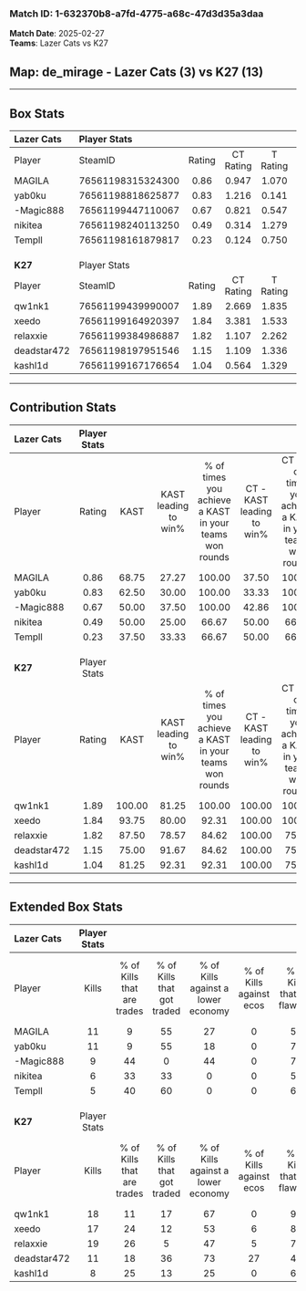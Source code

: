 ### Match ID: 1-632370b8-a7fd-4775-a68c-47d3d35a3daa  
**Match Date**: 2025-02-27  
**Teams**: Lazer Cats vs K27  

## **Map**: de_mirage - Lazer Cats (3) vs K27 (13)  
---  

## Box Stats  

| **Lazer Cats** | Player Stats      |        |           |          |        |       |       |         |        |      |     |
| :- | :- | :-: | :-: | :-: | :-: | :-: | :-: | :-: | :-: | :-: | :-: |
| Player         | SteamID           | Rating | CT Rating | T Rating |  KAST  |  ADR  | Kills | Assists | Deaths | K/D  | HS% |
| MAGILA         | 76561198315324300 |  0.86  |   0.947   |  1.070   | 68.75  | 62.6  |  11   |    0    |   15   | 0.73 | 36  |
| yab0ku         | 76561198818625877 |  0.83  |   1.216   |  0.141   | 62.50  | 63.2  |  11   |    2    |   15   | 0.73 | 90  |
| -Magic888      | 76561199447110067 |  0.67  |   0.821   |  0.547   | 50.00  | 56.3  |   9   |    1    |   13   | 0.69 | 44  |
| nikitea        | 76561198240113250 |  0.49  |   0.314   |  1.279   | 50.00  | 66.4  |   6   |    4    |   15   | 0.40 | 33  |
| Templl         | 76561198161879817 |  0.23  |   0.124   |  0.750   | 37.50  | 35.9  |   5   |    1    |   15   | 0.33 | 80  |
|                |                   |        |           |          |        |       |       |         |        |      |     |
|                |                   |        |           |          |        |       |       |         |        |      |     |
|                |                   |        |           |          |        |       |       |         |        |      |     |
| **K27**        | Player Stats      |        |           |          |        |       |       |         |        |      |     |
| Player         | SteamID           | Rating | CT Rating | T Rating |  KAST  |  ADR  | Kills | Assists | Deaths | K/D  | HS% |
| qw1nk1         | 76561199439990007 |  1.89  |   2.669   |  1.835   | 100.00 | 104.6 |  18   |    4    |   7    | 2.57 | 50  |
| xeedo          | 76561199164920397 |  1.84  |   3.381   |  1.533   | 93.75  | 112.8 |  17   |    8    |   7    | 2.43 | 52  |
| relaxxie       | 76561199384986887 |  1.82  |   1.107   |  2.262   | 87.50  | 100.8 |  19   |    6    |   8    | 2.38 | 47  |
| deadstar472    | 76561198197951546 |  1.15  |   1.109   |  1.336   | 75.00  | 90.4  |  11   |   10    |   12   | 0.92 | 36  |
| kashl1d        | 76561199167176654 |  1.04  |   0.564   |  1.329   | 81.25  | 54.8  |   8   |    7    |   8    | 1.00 | 37  |
---  

## Contribution Stats  

| **Lazer Cats** | Player Stats |        |                      |                                                        |                           |                                                             |                          |                                                            |
| :- | :-: | :-: | :-: | :-: | :-: | :-: | :-: | :-: |
| Player         |    Rating    |  KAST  | KAST leading to win% | % of times you achieve a KAST in your teams won rounds | CT - KAST leading to win% | CT - % of times you achieve a KAST in your teams won rounds | T - KAST leading to win% | T - % of times you achieve a KAST in your teams won rounds |
| MAGILA         |     0.86     | 68.75  |        27.27         |                         100.00                         |           37.50           |                           100.00                            |           0.00           |                            0.00                            |
| yab0ku         |     0.83     | 62.50  |        30.00         |                         100.00                         |           33.33           |                           100.00                            |           0.00           |                            0.00                            |
| -Magic888      |     0.67     | 50.00  |        37.50         |                         100.00                         |           42.86           |                           100.00                            |           0.00           |                            0.00                            |
| nikitea        |     0.49     | 50.00  |        25.00         |                         66.67                          |           50.00           |                            66.67                            |           0.00           |                            0.00                            |
| Templl         |     0.23     | 37.50  |        33.33         |                         66.67                          |           50.00           |                            66.67                            |           0.00           |                            0.00                            |
|                |              |        |                      |                                                        |                           |                                                             |                          |                                                            |
|                |              |        |                      |                                                        |                           |                                                             |                          |                                                            |
|                |              |        |                      |                                                        |                           |                                                             |                          |                                                            |
| **K27**        | Player Stats |        |                      |                                                        |                           |                                                             |                          |                                                            |
| Player         |    Rating    |  KAST  | KAST leading to win% | % of times you achieve a KAST in your teams won rounds | CT - KAST leading to win% | CT - % of times you achieve a KAST in your teams won rounds | T - KAST leading to win% | T - % of times you achieve a KAST in your teams won rounds |
| qw1nk1         |     1.89     | 100.00 |        81.25         |                         100.00                         |          100.00           |                           100.00                            |          75.00           |                           100.00                           |
| xeedo          |     1.84     | 93.75  |        80.00         |                         92.31                          |          100.00           |                           100.00                            |          72.73           |                           88.89                            |
| relaxxie       |     1.82     | 87.50  |        78.57         |                         84.62                          |          100.00           |                            75.00                            |          72.73           |                           88.89                            |
| deadstar472    |     1.15     | 75.00  |        91.67         |                         84.62                          |          100.00           |                            75.00                            |          88.89           |                           88.89                            |
| kashl1d        |     1.04     | 81.25  |        92.31         |                         92.31                          |          100.00           |                            75.00                            |          90.00           |                           100.00                           |
---  

## Extended Box Stats  

| **Lazer Cats** | Player Stats |                            |                            |                                    |                         |                              |                                 |        |                             |                                     |                          |                               |                            |
| :- | :-: | :-: | :-: | :-: | :-: | :-: | :-: | :-: | :-: | :-: | :-: | :-: | :-: |
| Player         |    Kills     | % of Kills that are trades | % of Kills that got traded | % of Kills against a lower economy | % of Kills against ecos | % of Kills that are flawless | % of Kills that are close duels | Deaths | % of Deaths that get traded | % of Deaths against a lower economy | % of Deaths against ecos | % of Deaths that are flawless | % of Deaths that are close |
| MAGILA         |      11      |             9              |             55             |                 27                 |            0            |              55              |               18                |   15   |             20              |                 13                  |            0             |              73               |             0              |
| yab0ku         |      11      |             9              |             55             |                 18                 |            0            |              73              |                9                |   15   |             20              |                  7                  |            0             |              80               |             7              |
| -Magic888      |      9       |             44             |             0              |                 44                 |            0            |              78              |                0                |   13   |             15              |                  8                  |            0             |              92               |             0              |
| nikitea        |      6       |             33             |             33             |                 0                  |            0            |              50              |               17                |   15   |             13              |                 13                  |            0             |              67               |             20             |
| Templl         |      5       |             40             |             60             |                 0                  |            0            |              60              |               20                |   15   |              7              |                 13                  |            0             |              80               |             7              |
|                |              |                            |                            |                                    |                         |                              |                                 |        |                             |                                     |                          |                               |                            |
|                |              |                            |                            |                                    |                         |                              |                                 |        |                             |                                     |                          |                               |                            |
|                |              |                            |                            |                                    |                         |                              |                                 |        |                             |                                     |                          |                               |                            |
| **K27**        | Player Stats |                            |                            |                                    |                         |                              |                                 |        |                             |                                     |                          |                               |                            |
| Player         |    Kills     | % of Kills that are trades | % of Kills that got traded | % of Kills against a lower economy | % of Kills against ecos | % of Kills that are flawless | % of Kills that are close duels | Deaths | % of Deaths that get traded | % of Deaths against a lower economy | % of Deaths against ecos | % of Deaths that are flawless | % of Deaths that are close |
| qw1nk1         |      18      |             11             |             17             |                 67                 |            0            |              94              |                0                |   7    |             57              |                 29                  |            0             |              71               |             14             |
| xeedo          |      17      |             24             |             12             |                 53                 |            6            |              88              |                0                |   7    |             57              |                 43                  |            14            |              43               |             0              |
| relaxxie       |      19      |             26             |             5              |                 47                 |            5            |              79              |                0                |   8    |             50              |                 38                  |            0             |              75               |             13             |
| deadstar472    |      11      |             18             |             36             |                 73                 |           27            |              45              |               27                |   12   |             25              |                 42                  |            0             |              50               |             25             |
| kashl1d        |      8       |             25             |             13             |                 25                 |            0            |              63              |               25                |   8    |             25              |                 25                  |            0             |              88               |             0              |
